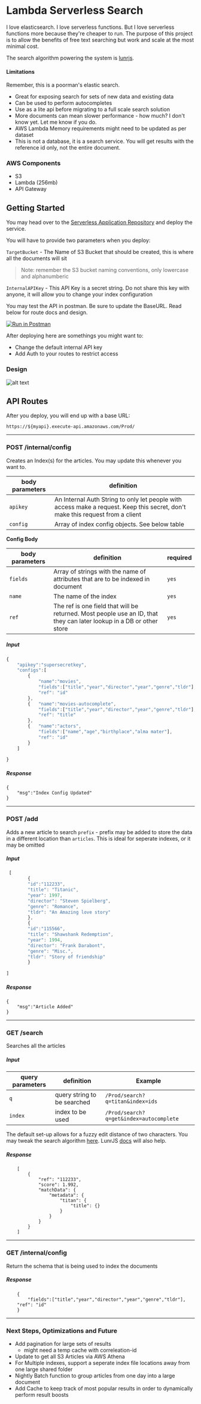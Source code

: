# Lambda Serverless Search

I love elasticsearch. I love serverless functions. But I love serverless functions more because they're cheaper to run. The purpose of this project is to allow the benefits of free text searching but work and scale at the most minimal cost.

The search algorithm powering the system is [lunrjs](http://lunrjs.com).

#### Limitations
Remember, this is a poorman's elastic search. 

- Great for exposing search for sets of new data and existing data
- Can be used to perform autocompletes
- Use as a lite api before migrating to a full scale search solution
- More documents can mean slower performance - how much? I don't know yet. Let me know if you do. 
- AWS Lambda Memory requirements might need to be updated as per dataset
- This is not a database, it is a search service. You will get results with the reference id only, not the entire document.

### AWS Components
- S3	
- Lambda (256mb)
- API Gateway

## Getting Started

You may head over to the [Serverless Application Repository](sss) and deploy the service.

You will have to provide two parameters when you deploy:

`TargetBucket` - The Name of S3 Bucket that should be created, this is where all the documents will sit 
> Note: remember the S3 bucket naming conventions, only lowercase and alphanumberic

`InternalAPIKey` - This API Key is a secret string. Do not share this key with anyone, it will allow you to change your index configuration

You may test the API in postman. Be sure to update the BaseURL. Read below for route docs and design.

[![Run in Postman](https://run.pstmn.io/button.svg)](https://app.getpostman.com/run-collection/c050def4904367e08d45)

After deploying here are somethings you might want to:
- Change the default internal API key
- Add Auth to your routes to restrict access



### Design

![alt text](https://github.com/rlingineni/Lambda-Serverless-Search/blob/master/Architecture.png)


## API Routes

After you deploy, you will end up with a base URL:

`https://${myapi}.execute-api.amazonaws.com/Prod/`

-------------------
### POST /internal/config
Creates an Index(s) for the articles. You may update this whenever you want to. 


| body parameters |  definition | 
| ------------- | ------------- |
| `apikey`  | An Internal Auth String to only let people with access make a request. Keep this secret, don't make this request from a client  | 
| `config`  | Array of index config objects. See below table| 

**Config Body**

| body parameters |  definition | required|
| ------------- | ------------- |------------- 
| `fields`  | Array of strings with the name of attributes that are to be indexed in document| `yes`|
| `name`  | The name of the index| `yes`|
| `ref`  | The ref is one field that will be returned. Most people use an ID, that they can later lookup in a DB or other store|`yes`|

##### Input
```javascript
{
    "apikey":"supersecretkey",
	"configs":[
		{
			"name":"movies",
			"fields":["title","year","director","year","genre","tldr"],
			"ref": "id"
		},
		{	"name":"movies-autocomplete",
			"fields":["title","year","director","year","genre","tldr"],
			"ref": "title"
		},
		{	"name":"actors",
			"fields":["name","age","birthplace","alma mater"],
			"ref": "id"
		}
	]
	
}
```
##### Response
```
{
	"msg":"Index Config Updated"
}
```
-------------------

### POST /add
Adds a new article to search
`prefix` - prefix may be added to store the data in a different location than `articles`. This is ideal for seperate indexes, or it may be omitted
##### Input
```javascript
 [
	    {           
		"id":"112233",
		"title": "Titanic",
		"year": 1997,
		"director": "Steven Spielberg",
		"genre": "Romance",
		"tldr": "An Amazing love story"
	    },
	    {           
		"id":"115566",
		"title": "Shawshank Redemption",
		"year": 1994,
		"director": "Frank Darabont",
		"genre": "Misc.",
		"tldr": "Story of friendship"
	    }
	
]
```
##### Response
```
{
	"msg":"Article Added"
}
```

-------------------

### GET /search
Searches all the articles

##### Input
| query parameters |  definition | Example| 
| ------------- | ------------- |---------|
| `q`  | query string to be searched  | `/Prod/search?q=titan&index=ids` |
| `index`  | index to be used | `/Prod/search?q=get&index=autocomplete` |

The default set-up allows for a fuzzy edit distance of two characters. You may tweak the search algorithm [here](https://github.com/rlingineni/Lambda-Serverless-Search/blob/2099d87854b4c7f23eced3214a3141ef66bef95d/document_search/app.js#L173). LunrJS [docs](https://lunrjs.com/guides/searching.html) will also help.
##### Response
```
    [
        {
            "ref": "112233",
            "score": 1.992,
            "matchData": {
                "metadata": {
                    "titan": {
                        "title": {}
                    }
                }
            }
        }
    ]
```

-------------------

### GET /internal/config
Return the schema that is being used to index the documents

##### Response
```
    {
    	"fields":["title","year","director","year","genre","tldr"],
	"ref": "id"
    }
```

-------------------
### Next Steps, Optimizations and Future

- Add pagination for large sets of results
	- might need a temp cache with correleation-id
- Update to get all S3 Articles via AWS Athena
- For Multiple indexes, support a seperate index file locations away from one large shared folder
- Nightly Batch function to group articles from one day into a large document
- Add Cache to keep track of most popular results in order to dynamically perform result boosts


